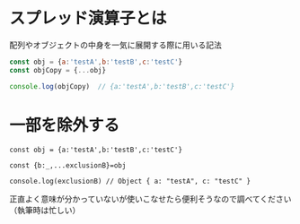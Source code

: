 # スプレッド演算子とは

配列やオブジェクトの中身を一気に展開する際に用いる記法

```js
const obj = {a:'testA',b:'testB',c:'testC'}
const objCopy = {...obj}

console.log(objCopy)  // {a:'testA',b:'testB',c:'testC'}
```

# 一部を除外する

```
const obj = {a:'testA',b:'testB',c:'testC'}

const {b:_,...exclusionB}=obj

console.log(exclusionB) // Object { a: "testA", c: "testC" }
```

正直よく意味が分かっていないが使いこなせたら便利そうなので調べてください（執筆時は忙しい）
